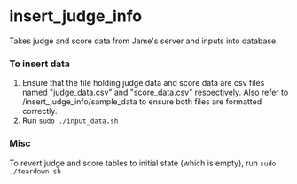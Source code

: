 # insert_judge_info
Takes judge and score data from Jame's server and inputs into database.

### To insert data
1. Ensure that the file holding judge data and score data are csv files named "judge_data.csv" and "score_data.csv" respectively. Also refer to /insert_judge_info/sample_data to ensure both files are formatted correctly.
2. Run ```sudo ./input_data.sh```

### Misc
To revert judge and score tables to initial state (which is empty), run ```sudo ./teardown.sh```

